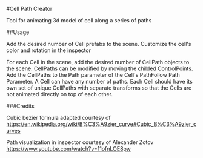 #Cell Path Creator

Tool for animating 3d model of cell along a series of paths

##Usage

Add the desired number of Cell prefabs to the scene. Customize the cell's color
and rotation in the inspector

For each Cell in the scene, add the desired number of CellPath objects to the
scene. CellPaths can be modified by moving the childed ControlPoints. Add
the CellPaths to the Path parameter of the Cell's PathFollow Path Parameter.
A Cell can have any number of paths. Each Cell should have its own set of 
unique CellPaths with separate transforms so that the Cells are not animated
directly on top of each other.

###Credits

Cubic bezier formula adapted courtesy of 
https://en.wikipedia.org/wiki/B%C3%A9zier_curve#Cubic_B%C3%A9zier_curves

Path visualization in inspector courtesy of Alexander Zotov
https://www.youtube.com/watch?v=11ofnLOE8pw



